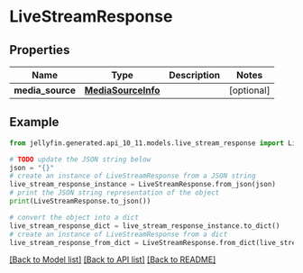 # LiveStreamResponse


## Properties

Name | Type | Description | Notes
------------ | ------------- | ------------- | -------------
**media_source** | [**MediaSourceInfo**](MediaSourceInfo.md) |  | [optional] 

## Example

```python
from jellyfin.generated.api_10_11.models.live_stream_response import LiveStreamResponse

# TODO update the JSON string below
json = "{}"
# create an instance of LiveStreamResponse from a JSON string
live_stream_response_instance = LiveStreamResponse.from_json(json)
# print the JSON string representation of the object
print(LiveStreamResponse.to_json())

# convert the object into a dict
live_stream_response_dict = live_stream_response_instance.to_dict()
# create an instance of LiveStreamResponse from a dict
live_stream_response_from_dict = LiveStreamResponse.from_dict(live_stream_response_dict)
```
[[Back to Model list]](README.md#documentation-for-models) [[Back to API list]](README.md#documentation-for-api-endpoints) [[Back to README]](README.md)


